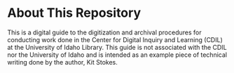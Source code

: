 # About This Repository
This is a digital guide to the digitization and archival procedures for conducting work done in the Center for Digital Inquiry and Learning (CDIL) at the University of Idaho Library. This guide is not associated with the CDIL nor the University of Idaho and is intended as an example piece of technical writing done by the author, Kit Stokes. 
